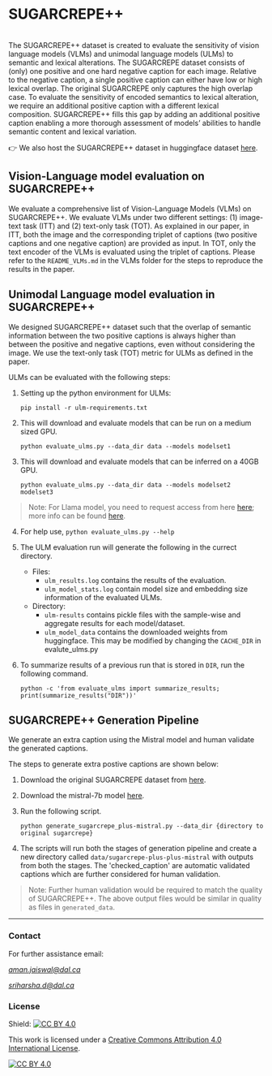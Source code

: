 # SUGARCREPE++
<br>
The SUGARCREPE++ dataset is created to evaluate the sensitivity of vision language models (VLMs) and unimodal language models (ULMs) to semantic and lexical alterations. The SUGARCREPE dataset consists of (only) one positive and one hard negative caption for each image. Relative to the negative caption, a single positive caption can either have low or high lexical overlap. The original SUGARCREPE only captures the high overlap case. To evaluate the sensitivity of encoded semantics to lexical alteration, we require an additional positive caption with a different lexical composition. SUGARCREPE++ fills this gap by adding an additional positive caption enabling a more thorough assessment of models’ abilities to handle semantic content
and lexical variation.


:point_right: We also host the SUGARCREPE++ dataset in huggingface dataset [here](https://huggingface.co/datasets/Aman-J/SugarCrepe_pp).

## Vision-Language model evaluation on SUGARCREPE++

We evaluate a comprehensive list of Vision-Language Models (VLMs) on SUGARCREPE++. We evaluate VLMs under two different settings: (1) image-text task (ITT) and (2) text-only task (TOT). As explained in our paper, in ITT, both the image and the corresponding triplet of captions (two positive captions and one negative caption) are provided as input. In TOT, only the text encoder of the VLMs is evaluated using the triplet of captions. Please refer to the `README_VLMs.md` in the VLMs folder for the steps to reproduce the results in the paper.

## Unimodal Language model evaluation in SUGARCREPE++

We designed SUGARCREPE++ dataset such that the overlap of semantic information between the two positive captions is always higher than between the positive and negative captions, even without considering the image. We use the text-only task (TOT) metric for ULMs as defined in the paper.

ULMs can be evaluated with the following steps:

1. Setting up the python environment for ULMs:

   `pip install -r ulm-requirements.txt`

3. This will download and evaluate models that can be run on a medium sized GPU.

   `python evaluate_ulms.py --data_dir data --models modelset1`

4. This will download and evaluate models that can be inferred on a 40GB GPU.

   `python evaluate_ulms.py --data_dir data --models modelset2 modelset3`

> Note: For Llama model, you need to request access from here [here](https://llama.meta.com/llama-downloads/); more info can be found [here](https://huggingface.co/SeanLee97/angle-llama-7b-nli-v2).

4. For help use, `python evaluate_ulms.py --help`
5. The ULM evaluation run will generate the following in the currect directory.
    * Files:
        * `ulm_results.log` contains the results of the evaluation.
        * `ulm_model_stats.log` contain model size and embedding size information of the evaluated ULMs.
    * Directory:
        * `ulm-results` contains pickle files with the sample-wise and aggregate results for each model/dataset.
        * `ulm_model_data` contains the downloaded weights from huggingface. This may be modified by changing the `CACHE_DIR` in evalute\_ulms.py
6. To summarize results of a previous run that is stored in `DIR`, run the following command.

    `python -c 'from evaluate_ulms import summarize_results; print(summarize_results("DIR"))'`

## SUGARCREPE++ Generation Pipeline

We generate an extra caption using the Mistral model and human validate the generated captions.

The steps to generate extra postive captions are shown below:

1. Download the original SUGARCREPE dataset from [here](https://github.com/RAIVNLab/sugar-crepe/tree/main/data).
2. Download the mistral-7b model [here](https://huggingface.co/mistralai/Mistral-7B-Instruct-v0.1).
3. Run the following script.

    `python generate_sugarcrepe_plus-mistral.py --data_dir {directory to original sugarcrepe}`

4. The scripts will run both the stages of generation pipeline and create a new directory called `data/sugarcrepe-plus-plus-mistral` with outputs from both the stages. The 'checked\_caption' are automatic validated captions which are further considered for human validation.

> Note: Further human validation would be required to match the quality of SUGARCREPE++. The above output files would be similar in quality as files in `generated_data`.

- - -

### Contact

For further assistance email: 

*aman.jaiswal@dal.ca*

*sriharsha.d@dal.ca*

### License

Shield: [![CC BY 4.0](https://img.shields.io/badge/License-CC%20BY%204.0-lightgrey.svg)](http://creativecommons.org/licenses/by/4.0/)

This work is licensed under a [Creative Commons Attribution 4.0 International License](http://creativecommons.org/licenses/by/4.0/).

[![CC BY 4.0](https://i.creativecommons.org/l/by/4.0/88x31.png)](http://creativecommons.org/licenses/by/4.0/)